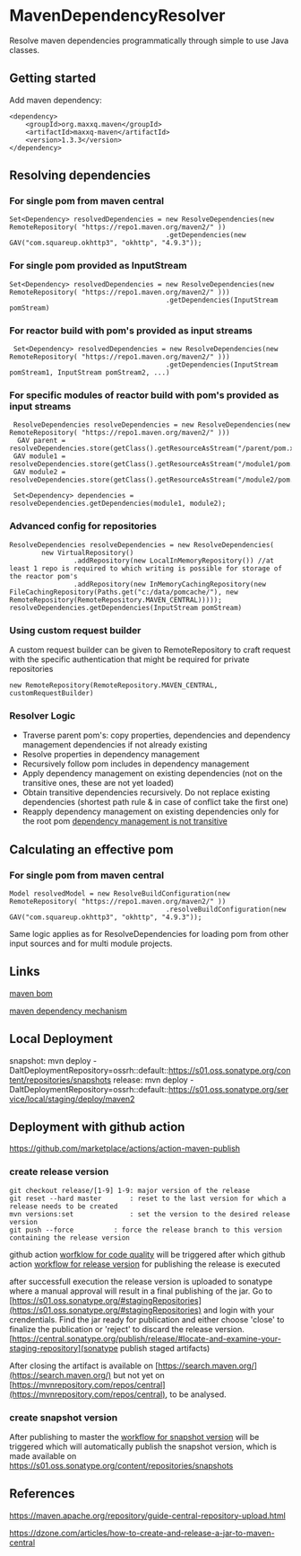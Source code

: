 # MavenDependencyResolver

Resolve maven dependencies programmatically through simple to use Java classes.

## Getting started

Add maven dependency:

    <dependency>
        <groupId>org.maxxq.maven</groupId>
        <artifactId>maxxq-maven</artifactId>
        <version>1.3.3</version>
    </dependency>

## Resolving dependencies

### For single pom from maven central

    Set<Dependency> resolvedDependencies = new ResolveDependencies(new RemoteRepository( "https://repo1.maven.org/maven2/" ))
                                           .getDependencies(new GAV("com.squareup.okhttp3", "okhttp", "4.9.3"));

### For single pom provided as InputStream

    Set<Dependency> resolvedDependencies = new ResolveDependencies(new RemoteRepository( "https://repo1.maven.org/maven2/" )))
                                           .getDependencies(InputStream pomStream)

### For reactor build with pom's provided as input streams

   
	 Set<Dependency> resolvedDependencies = new ResolveDependencies(new RemoteRepository( "https://repo1.maven.org/maven2/" )))
                                           .getDependencies(InputStream pomStream1, InputStream pomStream2, ...)
                                           
                                           
### For specific modules of reactor build with pom's provided as input streams

     ResolveDependencies resolveDependencies = new ResolveDependencies(new RemoteRepository( "https://repo1.maven.org/maven2/" )))
	  GAV parent = resolveDependencies.store(getClass().getResourceAsStream("/parent/pom.xml"));
     GAV module1 = resolveDependencies.store(getClass().getResourceAsStream("/module1/pom.xml"));
     GAV module2 = resolveDependencies.store(getClass().getResourceAsStream("/module2/pom.xml"));

     Set<Dependency> dependencies = resolveDependencies.getDependencies(module1, module2);
                                       
### Advanced config for repositories

	ResolveDependencies resolveDependencies = new ResolveDependencies(
            new VirtualRepository()
                    .addRepository(new LocalInMemoryRepository()) //at least 1 repo is required to which writing is possible for storage of the reactor pom's
                    .addRepository(new InMemoryCachingRepository(new FileCachingRepository(Paths.get("c:/data/pomcache/"), new RemoteRepository(RemoteRepository.MAVEN_CENTRAL))))); 
    resolveDependencies.getDependencies(InputStream pomStream)
    
### Using custom request builder

A custom request builder can be given to RemoteRepository to craft request with the specific authentication that might be required for private repositories

	new RemoteRepository(RemoteRepository.MAVEN_CENTRAL, customRequestBuilder)


### Resolver Logic

- Traverse parent pom's: copy properties, dependencies and dependency management dependencies if not already existing
- Resolve properties in dependency management 
- Recursively follow pom includes in dependency management
- Apply dependency management on existing dependencies (not on the transitive ones, these are not yet loaded)
- Obtain transitive dependencies recursively. Do not replace existing dependencies (shortest path rule & in case of conflict take the first one) 
- Reapply dependency management on existing dependencies only for the root pom [dependency management is not transitive](src/main/resources/dependencymanagementisnottransitive/readme.md)

## Calculating an effective pom

### For single pom from maven central

    Model resolvedModel = new ResolveBuildConfiguration(new RemoteRepository( "https://repo1.maven.org/maven2/" ))
                                           .resolveBuildConfiguration(new GAV("com.squareup.okhttp3", "okhttp", "4.9.3"));

Same logic applies as for ResolveDependencies for loading pom from other input sources and for multi module projects.

## Links

[maven bom](https://reflectoring.io/maven-bom/)

[maven dependency mechanism](https://maven.apache.org/guides/introduction/introduction-to-dependency-mechanism.html)

## Local Deployment
snapshot: mvn deploy -DaltDeploymentRepository=ossrh::default::https://s01.oss.sonatype.org/content/repositories/snapshots
release:  mvn deploy -DaltDeploymentRepository=ossrh::default::https://s01.oss.sonatype.org/service/local/staging/deploy/maven2

## Deployment with github action
https://github.com/marketplace/actions/action-maven-publish

### create release version
	git checkout release/[1-9] 1-9: major version of the release
	git reset --hard master	      : reset to the last version for which a release needs to be created
	mvn versions:set              : set the version to the desired release version
	git push --force	      : force the release branch to this version containing the release version

github action [worfklow for code quality](.github/workflows/codeql-analysis.yml) will be triggered after which 
github action [workflow for release version](.github/workflows/maven-publish-release-sonatype.yml) for publishing the release is executed

after successfull execution the release version is uploaded to sonatype where a manual approval will result in a final publishing of the jar.
Go to [https://s01.oss.sonatype.org/#stagingRepositories](https://s01.oss.sonatype.org/#stagingRepositories) and login with your crendentials.  Find the jar ready for publication and either choose 'close' to finalize the publication or 'reject' to discard the release version.  [https://central.sonatype.org/publish/release/#locate-and-examine-your-staging-repository](sonatype publish staged artifacts)

After closing the artifact is available on [https://search.maven.org/](https://search.maven.org/) but not yet on [https://mvnrepository.com/repos/central](https://mvnrepository.com/repos/central), to be analysed.

### create snapshot version
After publishing to master the [workflow for snapshot version](.github/workflows/maven-publish-snapshot-sonatype.yml) will be triggered which will automatically publish the snapshot version, which is made available on https://s01.oss.sonatype.org/content/repositories/snapshots

## References
https://maven.apache.org/repository/guide-central-repository-upload.html

https://dzone.com/articles/how-to-create-and-release-a-jar-to-maven-central

